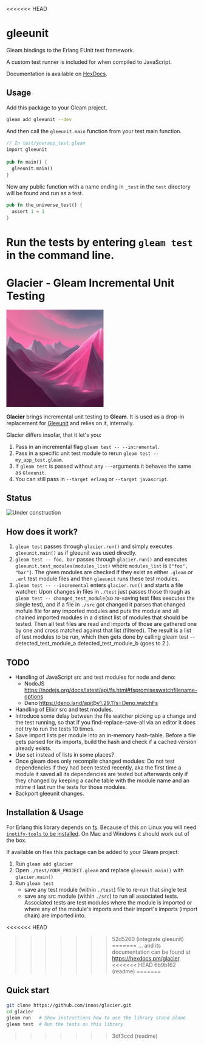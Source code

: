 <<<<<<< HEAD
# gleeunit

Gleam bindings to the Erlang EUnit test framework.

A custom test runner is included for when compiled to JavaScript.

Documentation is available on [HexDocs](https://hexdocs.pm/gleeunit/index.html).

## Usage

Add this package to your Gleam project.

```sh
gleam add gleeunit --dev
```

And then call the `gleeunit.main` function from your test main function.

```rust
// In test/yourapp_test.gleam
import gleeunit

pub fn main() {
  gleeunit.main()
}
```

Now any public function with a name ending in `_test` in the `test` directory
will be found and run as a test.

```rust
pub fn the_universe_test() {
  assert 1 = 1
}
```

Run the tests by entering `gleam test` in the command line.
=======
# Glacier - Gleam Incremental Unit Testing

![Under construction](./resources/glacier-logo.png)

<!-- [![Package Version](https://img.shields.io/hexpm/v/glacier)](https://hex.pm/packages/glacier)
[![Hex Docs](https://img.shields.io/badge/hex-docs-ffaff3)](https://hexdocs.pm/glacier/) -->

**Glacier** brings incremental unit testing to **Gleam**.
It is used as a drop-in replacement for [Gleeunit](https://hexdocs.pm/gleeunit) and relies on it, internally.

Glacier differs insofar, that it let's you:

1. Pass in an incremental flag `gleam test -- --incremental`.
2. Pass in a specific unit test module to rerun `gleam test -- my_app_test.gleam`.
3. If `gleam test` is passed without any `--`-arguments it behaves the same as `Gleeunit`.
4. You can still pass in `--target erlang` or `--target javascript`.

## Status

![Under construction](https://web.archive.org/web/20090829023556im_/http://geocities.com/okitsugu/underconstruction.gif)

## How does it work?

1. `gleam test` passes through `glacier.run()` and simply executes `gleeunit.main()` as if gleeunit was used directly.
2. `gleam test -- foo, bar` passes through `glacier.run()` and executes `gleeunit.test_modules(modules_list)` where `modules_list` is `["foo", "bar"]`. The given modules are checked if they exist as either `.gleam` or `.erl` test module files and then `gleeunit` runs these test modules.
3. `gleam test -- --incremental` enters `glacier.run()` and starts a file watcher: Upon changes in files in `./test` just passes those through as `gleam test -- changed_test_module`(so re-saving test files executes the single test), and if a file in `./src` got changed it parses that changed mofule file for any imported modules and puts the module and all chained imported modules in a distinct list of modules that should be tested. Then all test files are read and imports of those are gathered one by one and cross matched against that list (filtered). The result is a list of test modules to be run, which then gets done by calling gleam test -- detected_test_module_a detected_test_module_b (goes to 2.).

## TODO

- Handling of JavaScript src and test modules for node and deno:
  - NodeJS <https://nodejs.org/docs/latest/api/fs.html#fspromiseswatchfilename-options>
  - Deno <https://deno.land/api@v1.29.1?s=Deno.watchFs>
- Handling of Elixir src and test modules.
- Introduce some delay between the file watcher picking up a change and the test running, so that if you find-replace-save-all via an editor it does not try to run the tests 10 times.
- Save import lists per module into an in-memory hash-table. Before a file gets parsed for its imports, build the hash and check if a cached version already exists.
- Use set instead of lists in some places?
- Once gleam does only recompile changed modules: Do not test dependencies if they had been tested recently, aka the first time a module it saved all its dependencies are tested but afterwards only if they changed by keeping a cache table with the module name and an mtime it last run the tests for those modules.
- Backport gleeunit changes.

## Installation & Usage

For Erlang this library depends on [fs](https://hexdocs.pm/fs/). Because of this on Linux you will need [`inotify-tools` to be installed](https://github.com/synrc/fs#backends). On Mac and Windows it should work out of the box.

If available on Hex this package can be added to your Gleam project:

1. Run `gleam add glacier`
2. Open `./test/YOUR_PROJECT.gleam` and replace `gleeunit.main()` with `glacier.main()`
3. Run `gleam test`
   - save any test module (within `./test`) file to re-run that single test
   - save any src module (within `./src`) to run all associated tests. Associated tests are test modules where the module is imported or where any of the module's imports and their import's imports (import chain) are imported into.

<<<<<<< HEAD
<!--
and its documentation can be found at <https://hexdocs.pm/glacier>. -->
>>>>>>> 52d5260 (integrate gleeunit)
=======
... and its documentation can be found at <https://hexdocs.pm/glacier>.
<<<<<<< HEAD
>>>>>>> 6b9b162 (readme)
=======

## Quick start

```sh
git clone https://github.com/inoas/glacier.git
cd glacier
gleam run   # Show instructions how to use the library stand alone
gleam test  # Run the tests on this library
```
>>>>>>> 3df3ccd (readme)
